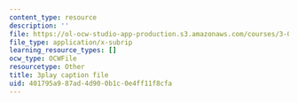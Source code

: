 ```yaml
---
content_type: resource
description: ''
file: https://ol-ocw-studio-app-production.s3.amazonaws.com/courses/3-021j-introduction-to-modeling-and-simulation-spring-2012/401795a987ad4d900b1c0e4ff11f8cfa_d3ChB1tDMyI.srt
file_type: application/x-subrip
learning_resource_types: []
ocw_type: OCWFile
resourcetype: Other
title: 3play caption file
uid: 401795a9-87ad-4d90-0b1c-0e4ff11f8cfa
---
```

